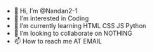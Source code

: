 - 👋 Hi, I’m @Nandan2-1
- 👀 I’m interested in Coding
- 🌱 I’m currently learning HTML CSS JS Python
- 💞️ I’m looking to collaborate on NOTHING
- 📫 How to reach me AT EMAIL

<!---
Nandan2-1/Nandan2-1 is a ✨ special ✨ repository because its `README.md` (this file) appears on your GitHub profile.
You can click the Preview link to take a look at your changes.
--->
